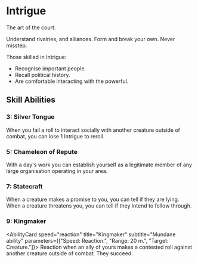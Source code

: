 # Intrigue

The art of the court.

Understand rivalries, and alliances. Form and break your own. Never misstep.

Those skilled in Intrigue:

- Recognise important people.
- Recall political history.
- Are comfortable interacting with the powerful.

## Skill Abilities

### 3: Silver Tongue

<AbilityCard
speed="enhancement"
title="Silver Tongue"
subtitle="Enhancement">
When you fail a roll to interact socially with another creature outside of combat, you can lose 1 Intrigue to reroll.
</AbilityCard>

### 5: Chameleon of Repute

<AbilityCard
speed="enhancement"
title="Chameleon of Repute"
subtitle="Enhancement">
With a day's work you can establish yourself as a legitimate member of any large organisation operating in your area.
</AbilityCard>

### 7: Statecraft

<AbilityCard
speed="enhancement"
title="Statecraft"
subtitle="Enhancement">
When a creature makes a promise to you, you can tell if they are lying. When a creature threatens you, you can tell if they intend to follow through.
</AbilityCard>

### 9: Kingmaker

<AbilityCard
speed="reaction"
title="Kingmaker"
subtitle="Mundane ability"
parameters={["Speed: Reaction.", "Range: 20 m.", "Target: Creature."]}>
Reaction when an ally of yours makes a contested roll against another creature outside of combat. They succeed.
</AbilityCard>
